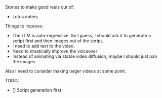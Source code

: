 
Stories to make good reels out of:

- Lotus eaters

Things to improve:

- The LLM is auto-regressive. So I guess, I should ask it to generate a script first and then images out of the script.
- I need to add text to the video.
- Need to drastically improve the voiceover
- Instead of animating via stable video diffusion, maybe I should just pan the images

Also I need to consider making larger videos at some point.

TODO:

- [] Script generation first
